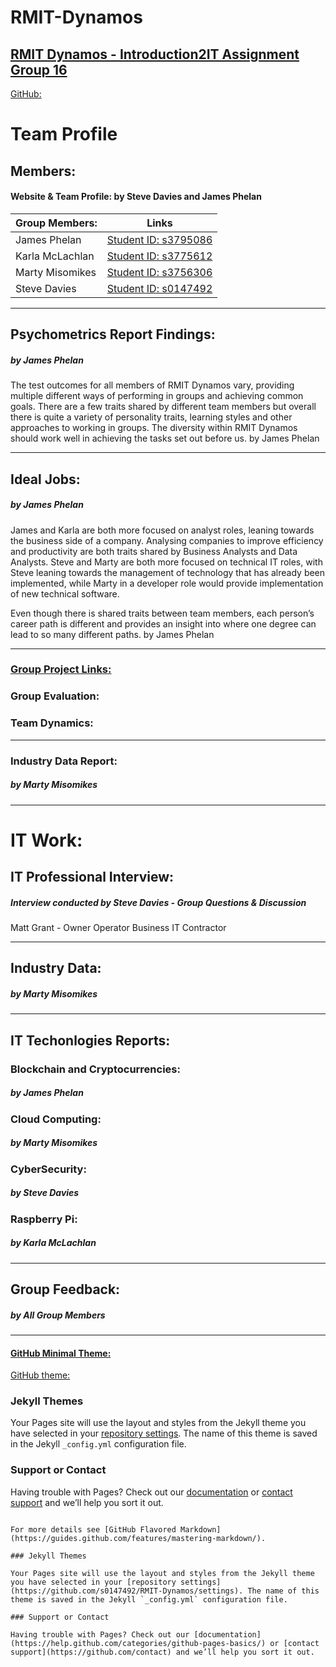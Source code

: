 # RMIT-Dynamos
## [RMIT Dynamos - Introduction2IT Assignment Group 16](https://s0147492.github.io/RMIT-Dynamos/)

[GitHub:](https://github.com/s0147492/RMIT-Dynamos)

# Team Profile
## Members:
#### Website & Team Profile:  by Steve Davies and James Phelan
| Group Members: | Links 
|---|---
| James Phelan |[Student ID: s3795086](https://j-phelan.github.io)
| Karla McLachlan|[Student ID: s3775612](https://kammac80.github.io/Karla-My-Profile/)
|Marty Misomikes|[Student ID: s3756306](https://imiso89.github.io/Marty-Misomikes/)
| Steve Davies|[Student ID: s0147492](https://s0147492.github.io/Intro2IT/)

---

## Psychometrics Report Findings:
##### by James Phelan

The test outcomes for all members of RMIT Dynamos vary, 
providing multiple different ways of performing in groups and achieving common goals. 
There are a few traits shared by different team members but overall there is quite a variety of personality traits, learning styles and other approaches to working in groups. 
The diversity within RMIT Dynamos should work well in achieving the tasks set out before us. by James Phelan

---

## Ideal Jobs:
##### by James Phelan

James and Karla are both more focused on analyst roles, leaning towards the business side of a company. Analysing companies to improve efficiency and productivity are both traits shared by Business Analysts and Data Analysts. Steve and Marty are both more focused on technical IT roles, with Steve leaning towards the management of technology that has already been implemented, while Marty in a developer role would provide implementation of new technical software. 

Even though there is shared traits between team members, each person’s career path is different and provides an insight into where one degree can lead to so many different paths. by James Phelan

---

### [Group Project Links:](https://s0147492.github.io/RMIT-Dynamos/)


### Group Evaluation:


### Team Dynamics:


---

### Industry Data Report:
##### by Marty Misomikes







---
# IT Work:
## IT Professional Interview: 
##### Interview conducted by Steve Davies - Group Questions & Discussion
Matt Grant - Owner Operator Business IT Contractor









---

## Industry Data:
##### by Marty Misomikes

---

## IT Techonlogies Reports:

### Blockchain and Cryptocurrencies:
##### by James Phelan

### Cloud Computing:
##### by Marty Misomikes

### CyberSecurity:
##### by Steve Davies

### Raspberry Pi:
##### by Karla McLachlan


---

## Group Feedback:
##### by All Group Members

---

#### [GitHub Minimal Theme:](https://jekyllthemes.io/theme/minimal)
[GitHub theme:](https://github.com/orderedlist/minimal)



### Jekyll Themes

Your Pages site will use the layout and styles from the Jekyll theme you have selected in your [repository settings](https://github.com/s0147492/RMIT-Dynamos/settings). The name of this theme is saved in the Jekyll `_config.yml` configuration file.

### Support or Contact

Having trouble with Pages? Check out our [documentation](https://help.github.com/categories/github-pages-basics/) or [contact support](https://github.com/contact) and we’ll help you sort it out.




```

For more details see [GitHub Flavored Markdown](https://guides.github.com/features/mastering-markdown/).

### Jekyll Themes

Your Pages site will use the layout and styles from the Jekyll theme you have selected in your [repository settings](https://github.com/s0147492/RMIT-Dynamos/settings). The name of this theme is saved in the Jekyll `_config.yml` configuration file.

### Support or Contact

Having trouble with Pages? Check out our [documentation](https://help.github.com/categories/github-pages-basics/) or [contact support](https://github.com/contact) and we’ll help you sort it out.
